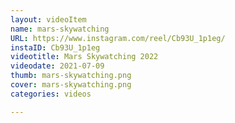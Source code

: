 ```yaml
---
layout: videoItem
name: mars-skywatching
URL: https://www.instagram.com/reel/Cb93U_1p1eg/
instaID: Cb93U_1p1eg
videotitle: Mars Skywatching 2022
videodate: 2021-07-09
thumb: mars-skywatching.png
cover: mars-skywatching.png
categories: videos

---
```

